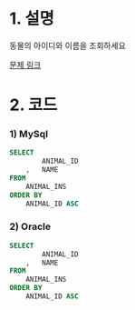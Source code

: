 # 1. 설명
동물의 아이디와 이름을 조회하세요


[문제 링크](https://programmers.co.kr/learn/courses/30/lessons/59403)


# 2. 코드
### 1) MySql
```sql
SELECT
        ANIMAL_ID
    ,   NAME
FROM 
    ANIMAL_INS
ORDER BY 
    ANIMAL_ID ASC
```

### 2) Oracle
```sql
SELECT
        ANIMAL_ID
    ,   NAME
FROM 
    ANIMAL_INS
ORDER BY 
    ANIMAL_ID ASC
```